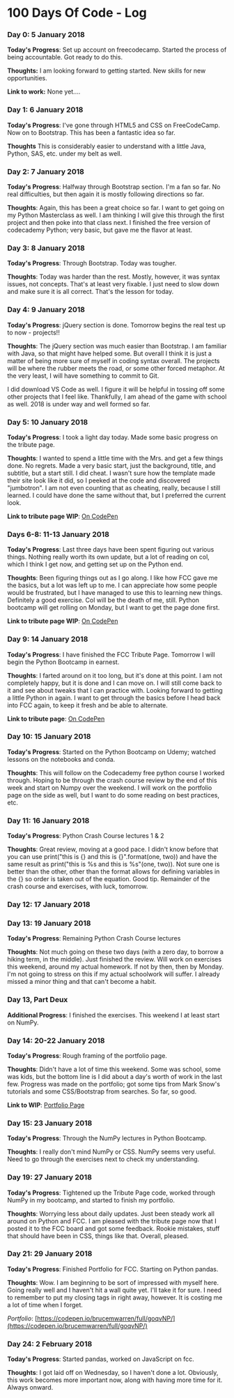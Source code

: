 # 100 Days Of Code - Log

### Day 0: 5 January 2018

**Today's Progress**: Set up account on freecodecamp. Started the process of being accountable. Got ready to do this. 

**Thoughts:** I am looking forward to getting started. New skills for new opportunities.

**Link to work:** None yet....

### Day 1: 6 January 2018

**Today's Progress**: I've gone through HTML5 and CSS on FreeCodeCamp. Now on to Bootstrap. This has been a fantastic idea so far. 

**Thoughts** This is considerably easier to understand with a little Java, Python, SAS, etc. under my belt as well. 

### Day 2: 7 January 2018

**Today's Progress**: Halfway through Bootstrap section. I'm a fan so far. No real difficulties, but then again it is mostly following directions so far. 

**Thoughts**: Again, this has been a great choice so far. I want to get going on my Python Masterclass as well. I am thinking I will give this through the first project and then poke into that class next. I finished the free version of codecademy Python; very basic, but gave me the flavor at least. 

### Day 3: 8 January 2018

**Today's Progress**: Through Bootstrap. Today was tougher.

**Thoughts**: Today was harder than the rest. Mostly, however, it was syntax issues, not concepts. That's at least very fixable. I just need to slow down and make sure it is all correct. That's the lesson for today. 

### Day 4: 9 January 2018

**Today's Progress**: jQuery section is done. Tomorrow begins the real test up to now - projects!!

**Thoughts**: The jQuery section was much easier than Bootstrap. I am familiar with Java, so that might have helped some. But overall I think it is just a matter of being more sure of myself in coding syntax overall. The projects will be where the rubber meets the road, or some other forced metaphor. At the very least, I will have something to commit to Git. 

I did download VS Code as well. I figure it will be helpful in tossing off some other projects that I feel like. Thankfully, I am ahead of the game with school as well. 2018 is under way and well formed so far. 

### Day 5: 10 January 2018

**Today's Progress**: I took a light day today. Made some basic progress on the tribute page. 

**Thoughts**: I wanted to spend a little time with the Mrs. and get a few things done. No regrets. Made a very basic start, just the background, title, and subtitle, but a start still. I did cheat. I wasn't sure how the template made their site look like it did, so I peeked at the code and discovered "jumbotron". I am not even counting that as cheating, really, because I still learned. I could have done the same without that, but I preferred the current look. 

**Link to tribute page WIP**: [On CodePen](https://codepen.io/brucemwarren/pen/MrVObQ)

### Days 6-8: 11-13 January 2018

**Today's Progress**: Last three days have been spent figuring out various things. Nothing really worth its own update, but a lot of reading on col, which I think I get now, and getting set up on the Python end. 

**Thoughts**: Been figuring things out as I go along. I like how FCC gave me the basics, but a lot was left up to me. I can appreciate how some people would be frustrated, but I have managed to use this to learning new things. Definitely a good exercise. Col will be the death of me, still. Python bootcamp will get rolling on Monday, but I want to get the page done first. 

**Link to tribute page WIP**: [On CodePen](https://codepen.io/brucemwarren/pen/MrVObQ)

### Day 9: 14 January 2018

**Today's Progress**: I have finished the FCC Tribute Page. Tomorrow I will begin the Python Bootcamp in earnest. 

**Thoughts**: I farted around on it too long, but it's done at this point. I am not completely happy, but it is done and I can move on. I will still come back to it and see about tweaks that I can practice with. Looking forward to getting a little Python in again. I want to get through the basics before I head back into FCC again, to keep it fresh and be able to alternate. 

**Link to tribute page**: [On CodePen](https://codepen.io/brucemwarren/pen/MrVObQ)

### Day 10: 15 January 2018

**Today's Progress**: Started on the Python Bootcamp on Udemy; watched lessons on the notebooks and conda.

**Thoughts**: This will follow on the Codecademy free python course I worked through. Hoping to be through the crash course review by the end of this week and start on Numpy over the weekend. I will work on the portfolio page on the side as well, but I want to do some reading on best practices, etc. 

### Day 11: 16 January 2018

**Today's Progress**: Python Crash Course lectures 1 & 2

**Thoughts**: Great review, moving at a good pace. I didn't know before that you can use print("this is {} and this is {}".format(one, two)) and have the same result as print("this is %s and this is %s"(one, two)). Not sure one is better than the other, other than the format allows for defining variables in the {} so order is taken out of the equation. Good tip. Remainder of the crash course and exercises, with luck, tomorrow.

### Day 12: 17 January 2018
### Day 13: 19 January 2018

**Today's Progress**: Remaining Python Crash Course lectures

**Thoughts**: Not much going on these two days (with a zero day, to borrow a hiking term, in the middle). Just finished the review. Will work on exercises this weekend, around my actual homework. If not by then, then by Monday. I'm not going to stress on this if my actual schoolwork will suffer. I already missed a minor thing and that can't become a habit.

### Day 13, Part Deux

**Additional Progress**: I finished the exercises. This weekend I at least start on NumPy.

### Day 14: 20-22 January 2018

**Today's Progress**: Rough framing of the portfolio page.

**Thoughts**: Didn't have a lot of time this weekend. Some was school, some was kids, but the bottom line is I did about a day's worth of work in the last few. Progress was made on the portfolio; got some tips from Mark Snow's tutorials and some CSS/Bootstrap from searches. So far, so good. 

**Link to WIP**: [Portfolio Page](https://codepen.io/brucemwarren/pen/goqvNP)

### Day 15: 23 January 2018

**Today's Progress**: Through the NumPy lectures in Python Bootcamp.

**Thoughts**: I really don't mind NumPy or CSS. NumPy seems very useful. Need to go through the exercises next to check my understanding. 

### Day 19: 27 January 2018

**Today's Progress**: Tightened up the Tribute Page code, worked through NumPy in my bootcamp, and started to finish my portfolio.

**Thoughts**: Worrying less about daily updates. Just been steady work all around on Python and FCC. I am pleased with the tribute page now that I posted it to the FCC board and got some feedback. Rookie mistakes, stuff that should have been in CSS, things like that. Overall, pleased. 

### Day 21: 29 January 2018

**Today's Progress**: Finished Portfolio for FCC. Starting on Python pandas.

**Thoughts**: Wow. I am beginning to be sort of impressed with myself here. Going really well and I haven't hit a wall quite yet. I'll take it for sure. I need to remember to put my closing tags in right away, however. It is costing me a lot of time when I forget. 

*Portfolio*: [https://codepen.io/brucemwarren/full/goqvNP/](https://codepen.io/brucemwarren/full/goqvNP/)

### Day 24: 2 February 2018

**Today's Progress**: Started pandas, worked on JavaScript on fcc.

**Thoughts**: I got laid off on Wednesday, so I haven't done a lot. Obviously, this work becomes more important now, along with having more time for it. Always onward.
